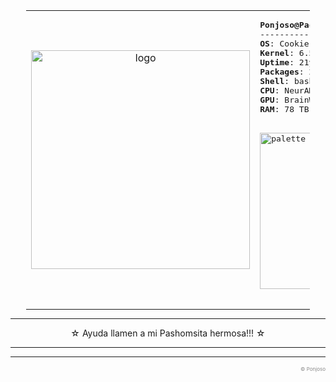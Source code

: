 <!--- Ayuda, llamen a dios!!! --->

<div align="left">
<table style="width: 90%; margin: auto;">
  <tr>
    <td style="width: 30%; text-align: center;">
      <img src="https://github.com/PachonCake/PachonCake/raw/main/Ponjoso.jpg" alt="logo" width="350">
    </td>
    <td style="width: 70%; text-align: left;">
      <pre>
<b>Ponjoso@PachonCake0</b>
-------------------------
<b>OS</b>: Cookie Bit 🍪
<b>Kernel</b>: 6.5.7
<b>Uptime</b>: 21y 3956h
<b>Packages</b>: 2034 (snackable)
<b>Shell</b>: bash 5.2.15
<b>CPU</b>: NeurAMD Ryzen 18
<b>GPU</b>: BrainWave GTX 3956
<b>RAM</b>: 78 TB (but plenty of cookie cache)
        <br>
<img src="https://github.com/PachonCake/PachonCake/raw/main/PonjosoPal.png" alt="palette" width="250px">
      </pre>
    </td>
  </tr>
</table>
</div>

---

<div align="center" >
  
  <p>☆ Ayuda llamen a mi Pashomsita hermosa!!! ☆</p>
  
</div>

---

---

<p align="right" style="color:#888; font-size: 8px;">
&copy; Ponjoso 
</p>

